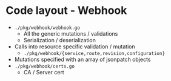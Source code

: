 # Code layout - Webhook

* `./pkg/webhook/webhook.go`
  * All the generic mutations / validations
  * Serialization / deserialization
* Calls into resource specific validation / mutation
  * `./pkg/webhook/{service,route,revision,configuration}`
* Mutations specified with an array of jsonpatch objects
* `./pkg/webhook/certs.go`
  * CA / Server cert 

